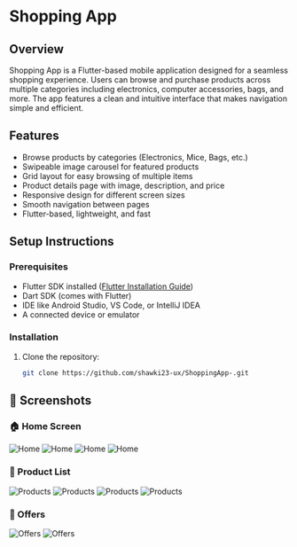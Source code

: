 # Shopping App

## Overview
Shopping App is a Flutter-based mobile application designed for a seamless shopping experience. Users can browse and purchase products across multiple categories including electronics, computer accessories, bags, and more. The app features a clean and intuitive interface that makes navigation simple and efficient.

## Features
- Browse products by categories (Electronics, Mice, Bags, etc.)
- Swipeable image carousel for featured products
- Grid layout for easy browsing of multiple items
- Product details page with image, description, and price
- Responsive design for different screen sizes
- Smooth navigation between pages
- Flutter-based, lightweight, and fast

## Setup Instructions

### Prerequisites
- Flutter SDK installed ([Flutter Installation Guide](https://flutter.dev/docs/get-started/install))
- Dart SDK (comes with Flutter)
- IDE like Android Studio, VS Code, or IntelliJ IDEA
- A connected device or emulator

### Installation
1. Clone the repository:
   ```bash
   git clone https://github.com/shawki23-ux/ShoppingApp-.git 


## 📱 Screenshots

### 🏠 Home Screen
![Home](images/sc1.png)
![Home](images/sc2.png)
![Home](images/sc3.png)
![Home](images/sc4.png)
### 🛒 Product List
![Products](images/sc5.png)
![Products](images/sc6.png)
![Products](images/sc7.png)
![Products](images/sc8.png)
### 🧾 Offers
![Offers](images/sc9.png)
![Offers](images/sc10.png)





